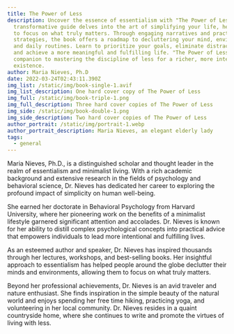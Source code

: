 ```yaml
---
title: The Power of Less
description: Uncover the essence of essentialism with "The Power of Less." This
  transformative guide delves into the art of simplifying your life, helping you
  to focus on what truly matters. Through engaging narratives and practical
  strategies, the book offers a roadmap to decluttering your mind, environment,
  and daily routines. Learn to prioritize your goals, eliminate distractions,
  and achieve a more meaningful and fulfilling life. "The Power of Less" is your
  companion to mastering the discipline of less for a richer, more intentional
  existence.
author: Maria Nieves, Ph.D
date: 2022-03-24T02:43:11.390Z
img_list: /static/img/book-single-1.avif
img_list_description: One hard cover copy of The Power of Less
img_full: /static/img/book-triple-1.png
img_full_description: Three hard cover copies of The Power of Less
img_side: /static/img/book-double-1.png
img_side_description: Two hard cover copies of The Power of Less
author_portrait: /static/img/portrait-1.webp
author_portrait_description: Maria Nieves, an elegant elderly lady
tags:
  - general
---
```

Maria Nieves, Ph.D., is a distinguished scholar and thought leader in the realm of essentialism and minimalist living. With a rich academic background and extensive research in the fields of psychology and behavioral science, Dr. Nieves has dedicated her career to exploring the profound impact of simplicity on human well-being.

She earned her doctorate in Behavioral Psychology from Harvard University, where her pioneering work on the benefits of a minimalist lifestyle garnered significant attention and accolades. Dr. Nieves is known for her ability to distill complex psychological concepts into practical advice that empowers individuals to lead more intentional and fulfilling lives.

As an esteemed author and speaker, Dr. Nieves has inspired thousands through her lectures, workshops, and best-selling books. Her insightful approach to essentialism has helped people around the globe declutter their minds and environments, allowing them to focus on what truly matters.

Beyond her professional achievements, Dr. Nieves is an avid traveler and nature enthusiast. She finds inspiration in the simple beauty of the natural world and enjoys spending her free time hiking, practicing yoga, and volunteering in her local community. Dr. Nieves resides in a quaint countryside home, where she continues to write and promote the virtues of living with less.